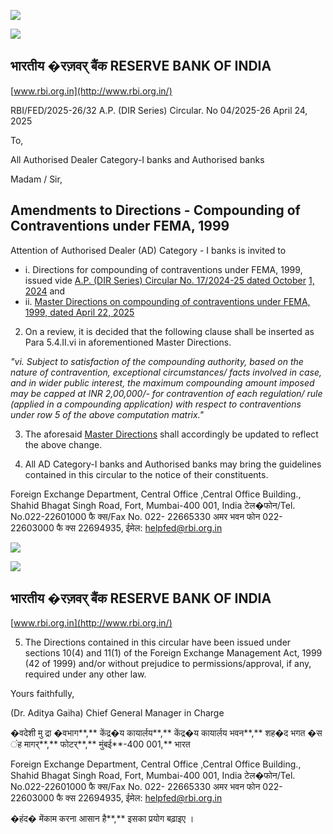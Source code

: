 ![](_page_0_Picture_0.jpeg)

![](_page_0_Picture_1.jpeg)

## **भारतीय �रज़वर् बैंक RESERVE BANK OF INDIA**

[www.rbi.org.in](http://www.rbi.org.in/)

RBI/FED/2025-26/32 A.P. (DIR Series) Circular. No 04/2025-26 April 24, 2025

To,

All Authorised Dealer Category-I banks and Authorised banks

Madam / Sir,

## **Amendments to Directions - Compounding of Contraventions under FEMA, 1999**

Attention of Authorised Dealer (AD) Category - I banks is invited to

- i. Directions for compounding of contraventions under FEMA, 1999, issued vide [A.P. \(DIR Series\) Circular No. 17/2024-25 dated October](https://rbi.org.in/Scripts/NotificationUser.aspx?Id=12736&Mode=0)  [1, 2024](https://rbi.org.in/Scripts/NotificationUser.aspx?Id=12736&Mode=0) and
- ii. [Master Directions on compounding of contraventions under FEMA,](https://rbi.org.in/Scripts/BS_ViewMasDirections.aspx?id=12839&Mode=0)  [1999, dated April 22, 2025](https://rbi.org.in/Scripts/BS_ViewMasDirections.aspx?id=12839&Mode=0)

2. On a review, it is decided that the following clause shall be inserted as Para 5.4.II.vi in aforementioned Master Directions.

*"vi. Subject to satisfaction of the compounding authority, based on the nature of contravention, exceptional circumstances/ facts involved in case, and in wider public interest, the maximum compounding amount imposed may be capped at INR 2,00,000/- for contravention of each regulation/ rule (applied in a compounding application) with respect to contraventions under row 5 of the above computation matrix."*

3. The aforesaid [Master Directions](https://rbi.org.in/Scripts/BS_ViewMasDirections.aspx?id=12839&Mode=0) shall accordingly be updated to reflect the above change.

4. All AD Category-I banks and Authorised banks may bring the guidelines contained in this circular to the notice of their constituents.

Foreign Exchange Department, Central Office ,Central Office Building., Shahid Bhagat Singh Road, Fort, Mumbai-400 001, India टेल�फोन/Tel. No.022-22601000 फै क्स/Fax No. 022- 22665330 अमर भवन फोन 022-22603000 फै क्स 22694935, ईमेल: [helpfed@rbi.org.in](mailto:helpfed@rbi.org.in)

![](_page_1_Picture_0.jpeg)

![](_page_1_Picture_1.jpeg)

## **भारतीय �रज़वर् बैंक RESERVE BANK OF INDIA**

[www.rbi.org.in](http://www.rbi.org.in/)

5. The Directions contained in this circular have been issued under sections 10(4) and 11(1) of the Foreign Exchange Management Act, 1999 (42 of 1999) and/or without prejudice to permissions/approval, if any, required under any other law.

Yours faithfully,

(Dr. Aditya Gaiha) Chief General Manager in Charge

�वदेशी मु द्रा �वभाग**,** केंद्र�य कायार्लय**,** केंद्र�य कायार्लय भवन**,** शह�द भगत �स ंह मागर्**,** फोटर्**,** मुंबई**-400 001,** भारत

Foreign Exchange Department, Central Office ,Central Office Building., Shahid Bhagat Singh Road, Fort, Mumbai-400 001, India टेल�फोन/Tel. No.022-22601000 फै क्स/Fax No. 022- 22665330 अमर भवन फोन 022-22603000 फै क्स 22694935, ईमेल: [helpfed@rbi.org.in](mailto:helpfed@rbi.org.in)

�हंद� मेंकाम करना आसान है**,** इसका प्रयोग बढ़ाइए ।